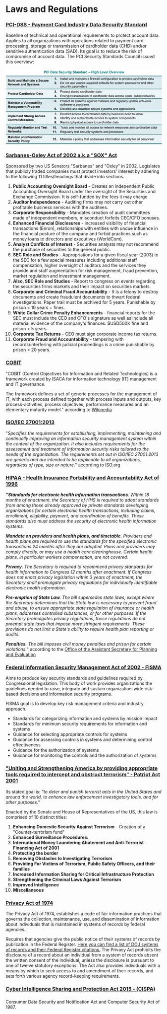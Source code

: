 # Laws and Regulations

### [PCI-DSS - Payment Card Industry Data Security Standard ](https://www.pcisecuritystandards.org/documents/PCI_DSS_v3-2-1.pdf?agreement=true&time=1596592083917)

Baseline of technical and operational requirements to protect account data. Applies to all organizations with operations related to payment  card processing, storage or transmission of cardholder data \(CHD\) and/or sensitive authentication data \(SAD\). Its goal is to reduce the risk of compromise of account data. The PCI Security Standards Council issued this overview:

![PCI DSS requirements](../../.gitbook/assets/image%20%2861%29.png)

### [Sarbanes-Oxley Act of 2002 a.k.a "SOX" Act](https://www.congress.gov/bill/107th-congress/house-bill/3763)

Sponsored by two US Senators "Sarbanes" and "Oxley" in 2002. Legislates that publicly traded companies must protect investors' interest by adhering to the following 11 titles/headings that divide into sections. 

1. **Public Accounting Oversight Board** - Creates an independent Public Accounting Oversight Board under the oversight of the Securities and Exchange Commission. It is self-funded by the fees it may charge.
2. **Auditor Independence** - Auditing firms may not carry out other profitable business services with the auditees. 
3. **Corporate Responsibility** - Mandates creation of audit committees made of independent members, misconduct forfeits CEO/CFO bonuses.
4. **Enhanced Financial Disclosures** - increased visibility of financial transactions \(Enron\), relationships with entities with undue influence in the financial posture of the company and forbid practices such as money loans to directors and executives \(WorldCom\). 
5. **Analyst Conflicts of Interest** - Securities analysts may not recommend the purchase of securities to the general public.
6. **SEC Role and Studies** - Appropriations for a given fiscal year \(2003\) to the SEC for a few special measures including additional staff compensation, higher oversight of auditors and the services they provide and staff augmentation for risk management, fraud prevention, market regulation and investment management. 
7. **Also, SEC Role and Studies** - Report to congress on events regarding the securities firms markets and their impact on securities markets.
8. **Corporate and Criminal Fraud Accountability** - It is a felony to destroy documents and create fraudulent documents to thwart federal investigations. Paper trail must be archived for 5 years. Punishable by prison &lt; 10 years + fines. 
9. **White Collar Crime Penalty Enhancements** - financial reports for the SEC must include the CEO and CFO's signature as well as include all material evidence of the company's finances. $USD500K fine and prison &lt; 5 years.
10. **Corporate Tax Returns** - CEO must sign corporate income tax returns.
11. **Corporate Fraud and Accountability** - tampering with records/interfering with judicial proceedings is a crime punishable by prison &lt; 20 years.

### [COBIT](https://www.isaca.org/resources/cobit) 

"COBIT \(Control Objectives for Information and Related Technologies\) is a framework created by ISACA for information technology \(IT\) management and IT governance.


The framework defines a set of generic processes for the management of IT, with each process defined together with process inputs and outputs, key process-activities, process objectives, performance measures and an elementary maturity model." according to [Wikipedia ](https://en.wikipedia.org/wiki/COBIT)

### [ISO/IEC 27001:2013](https://www.iso.org/standard/54534.html)

"_Specifies the requirements for establishing, implementing, maintaining and continually improving an information security management system within the context of the organization. It also includes requirements for the assessment and treatment of information security risks tailored to the needs of the organization. The requirements set out in ISO/IEC 27001:2013 are generic and are intended to be applicable to all organizations, regardless of type, size or nature._" according to ISO.org

### [HIPAA - Health Insurance Portability and Accountability Act of 1996](https://aspe.hhs.gov/report/health-insurance-portability-and-accountability-act-1996)

**"**_**Standards for electronic health information transactions**. Within 18 months of enactment, the Secretary of HHS is required to adopt standards from among those already approved by private standards developing organizations for certain electronic health transactions, including claims, enrollment, eligibility, payment, and coordination of benefits. These standards also must address the security of electronic health information systems._

_**Mandate on providers and health plans, and timetable.** Providers and health plans are required to use the standards for the specified electronic transactions 24 months after they are adopted. Plans and providers may comply directly, or may use a health care clearinghouse. Certain health plans, in particular workers compensation, are not covered._

_**Privacy.** The Secretary is required to recommend privacy standards for health information to Congress 12 months after enactment. If Congress does not enact privacy legislation within 3 years of enactment, the Secretary shall promulgate privacy regulations for individually identifiable electronic health information._

_**Pre-emption of State Law.** The bill supersedes state laws, except where the Secretary determines that the State law is necessary to prevent fraud and abuse, to ensure appropriate state regulation of insurance or health plans, addresses controlled substances, or for other purposes. If the Secretary promulgates privacy regulations, those regulations do not preempt state laws that impose more stringent requirements. These provisions do not limit a State's ability to require health plan reporting or audits._


_**Penalties.** The bill imposes civil money penalties and prison for certain violations._" according to the [Office of the Assistant Secretary for Planning and Evaluation](https://aspe.hhs.gov/)

### [Federal Information Security Management Act of 2002 - FISMA](https://www.govinfo.gov/content/pkg/PLAW-107publ347/pdf/PLAW-107publ347.pdf)

Aims to produce key security standards and guidelines required by Congressional legislation. This body of work provides organizations the guidelines needed to raise, integrate and sustain organization-wide risk-based decisions and information security programs. 

FISMA goal is to develop key risk management criteria and industry approach.

* Standards for categorizing information and systems by mission impact
* Standards for minimum security requirements for information and systems
* Guidance for selecting appropriate controls for systems
* Guidance for assessing controls in systems and determining  control effectiveness
* Guidance for the authorization of systems
* Guidance for monitoring the controls and the authorization of systems

### ["Uniting and Strengthening America by providing appropriate tools required to intercept and obstruct terrorism" - Patriot Act 2001](https://www.congress.gov/107/plaws/publ56/PLAW-107publ56.pdf)

Its stated goal is: _"to deter and punish terrorist acts in the United States and around the world, to enhance law enforcement investigatory tools, and for other purposes."_

Enacted by the Senate and House of Representatives of the US, this law is comprised of 10 distinct titles:

1. **Enhancing Domestic Security Against Terrorism** - Creation of a "Counter-terrorism fund"
2. **Enhanced Surveillance Procedures:** 
3. **International Money Laundering Abatement and Anti-Terrorist Financing Act of 2001**
4. **Protecting the border** 
5. **Removing Obstacles to Investigating Terrorism**
6. **Providing For Victims of Terrorism, Public Safety Officers, and their families**
7. **Increased Information Sharing for Critical Infrastructure Protection**
8. **Strengthening the Criminal Laws Against Terrorism**
9. **Improved Intelligence**
10. **Miscellaneous**

### [Privacy Act of 1974](https://www.justice.gov/opcl/privacy-act-1974#:~:text=The%20Privacy%20Act%20of%201974,of%20records%20by%20federal%20agencies.)

The Privacy Act of 1974, establishes a code of fair information practices that governs the collection, maintenance, use, and dissemination of information about individuals that is maintained in systems of records by federal agencies.

Requires that agencies give the public notice of their systems of records by publication in the Federal Register. [Here you can find a list of DOJ systems of records and their Federal Register citations.](https://www.justice.gov/opcl/doj-systems-records) The Privacy Act prohibits the disclosure of a record about an individual from a system of records absent the written consent of the individual, unless the disclosure is pursuant to one of twelve statutory exceptions. The Act also provides individuals with a means by which to seek access to and amendment of their records, and sets forth various agency record-keeping requirements.

### [Cyber Intelligence Sharing and Protection Act 2015 - \(CISPA\)](https://www.congress.gov/bill/114th-congress/house-bill/234) 



###  

Consumer Data Security and Notification Act and Computer Security Act of 1987.

